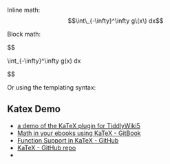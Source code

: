 Inline math: $$\int\_{-\infty}^\infty g\(x\) dx$$ 



Block math: 

$$

 \int\_{-\infty}^\infty g\(x\) dx 

$$

 Or using the templating syntax:


 
 ## Katex Demo
 * [a demo of the KaTeX plugin for TiddlyWiki5](http://tiddlywiki.com/plugins/tiddlywiki/katex/)
 * [Math in your ebooks using KaTeX - GitBook](https://www.gitbook.com/blog/features/katex)
 * [Function Support in KaTeX - GitHub](https://github.com/Khan/KaTeX/wiki/Function-Support-in-KaTeX)
 * [KaTeX - GitHub repo](https://github.com/Khan/KaTeX)
 * []()
 

